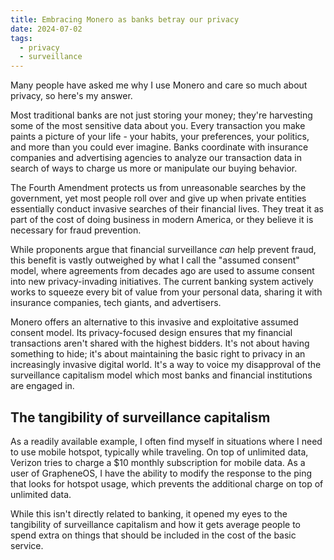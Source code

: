 ```yaml
---
title: Embracing Monero as banks betray our privacy
date: 2024-07-02
tags:
  - privacy
  - surveillance
---
```

Many people have asked me why I use Monero and care so much about privacy, so here's my answer.

Most traditional banks are not just storing your money; they're harvesting some of the most sensitive data about you. Every transaction you make paints a picture of your life - your habits, your preferences, your politics, and more than you could ever imagine. Banks coordinate with insurance companies and advertising agencies to analyze our transaction data in search of ways to charge us more or manipulate our buying behavior.

The Fourth Amendment protects us from unreasonable searches by the government, yet most people roll over and give up when private entities essentially conduct invasive searches of their financial lives. They treat it as part of the cost of doing business in modern America, or they believe it is necessary for fraud prevention.

While proponents argue that financial surveillance *can* help prevent fraud, this benefit is vastly outweighed by what I call the "assumed consent" model, where agreements from decades ago are used to assume consent into new privacy-invading initiatives. The current banking system actively works to squeeze every bit of value from your personal data, sharing it with insurance companies, tech giants, and advertisers.

Monero offers an alternative to this invasive and exploitative assumed consent model. Its privacy-focused design ensures that my financial transactions aren't shared with the highest bidders. It's not about having something to hide; it's about maintaining the basic right to privacy in an increasingly invasive digital world. It's a way to voice my disapproval of the surveillance capitalism model which most banks and financial institutions are engaged in.

## The tangibility of surveillance capitalism
As a readily available example, I often find myself in situations where I need to use mobile hotspot, typically while traveling. On top of unlimited data, Verizon tries to charge a $10 monthly subscription for mobile data. As a user of GrapheneOS, I have the ability to modify the response to the ping that looks for hotspot usage, which prevents the additional charge on top of unlimited data.

While this isn't directly related to banking, it opened my eyes to the tangibility of surveillance capitalism and how it gets average people to spend extra on things that should be included in the cost of the basic service.